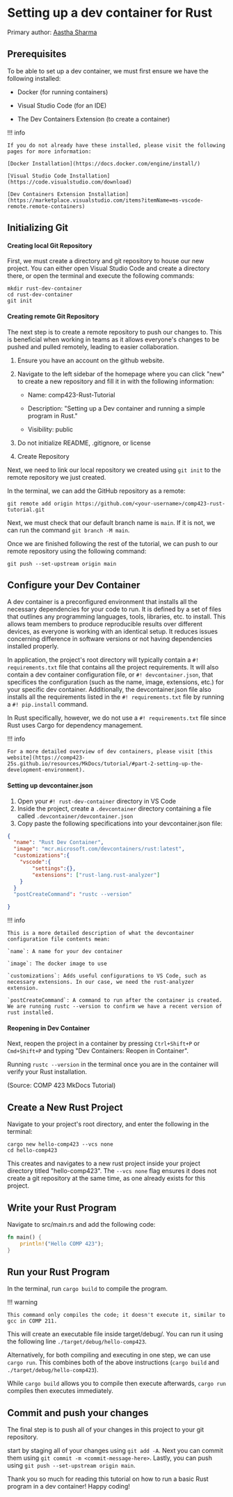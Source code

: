 # Setting up a dev container for Rust

Primary author: [Aastha Sharma](https://github.com/aasthasharm)
## Prerequisites
To be able to set up a dev container, we must first ensure we have the following installed:

* Docker (for running containers)

* Visual Studio Code (for an IDE)

* The Dev Containers Extension (to create a container)

!!! info

    If you do not already have these installed, please visit the following pages for more information:

    [Docker Installation](https://docs.docker.com/engine/install/)
    
    [Visual Studio Code Installation](https://code.visualstudio.com/download)
    
    [Dev Containers Extension Installation](https://marketplace.visualstudio.com/items?itemName=ms-vscode-remote.remote-containers)

## Initializing Git

#### Creating local Git Repository
First, we must create a directory and git repository to house our new project. You can either open Visual Studio Code and create a directory there, or open the terminal and execute the following commands:

``` batch
mkdir rust-dev-container 
cd rust-dev-container 
git init 
```

#### Creating remote Git Repository
The next step is to create a remote repository to push our changes to. This is beneficial when working in teams as it allows everyone's changes to be pushed and pulled remotely, leading to easier collaboration.

1. Ensure you have an account on the github website.

2. Navigate to the left sidebar of the homepage where you can click "new" to create a new repository and fill it in with the following information:

    * Name: comp423-Rust-Tutorial

    * Description: "Setting up a Dev container and running a simple program in Rust."

    * Visibility: public

3. Do not initialize README, .gitignore, or license

4. Create Repository

Next, we need to link our local repository we created using `git init` to the remote repository we just created.

In the terminal, we can add the GitHub repository as a remote:

```
git remote add origin https://github.com/<your-username>/comp423-rust-tutorial.git
```

Next, we must check that our default branch name is `main`. If it is not, we can run the command `git branch -M main`. 

Once we are finished following the rest of the tutorial, we can push to our remote repository using the following command:

```
git push --set-upstream origin main
```

## Configure your Dev Container

A dev container is a preconfigured environment that installs all the necessary dependencies for your code to run. It is defined by a set of files that outlines any programming languages, tools, libraries, etc. to install. This allows team members to produce reproducible results over different devices, as everyone is working with an identical setup. It reduces issues concerning difference in software versions or not having dependencies installed properly. 

In application, the project's root directory will typically contain a `#! requirements.txt` file that contains all the project requirements. It will also contain a dev container configuration file, or `#! devcontainer.json`, that specifices the configuration (such as the name, image, extensions, etc.) for your specific dev container. Additionally, the devcontainer.json file also installs all the requirements listed in the `#! requirements.txt` file by running a `#! pip.install` command.

In Rust specifically, however, we do not use a  `#! requirements.txt` file since Rust uses Cargo for dependency management.


!!! info

    For a more detailed overview of dev containers, please visit [this website](https://comp423-25s.github.io/resources/MkDocs/tutorial/#part-2-setting-up-the-development-environment).

#### Setting up devcontainer.json
1. Open your `#! rust-dev-container` directory in VS Code
2. Inside the project, create a `.devcontainer` directory containing a file called `.devcontainer/devcontainer.json`
3. Copy paste the following specifications into your devcontainer.json file:

``` json
{
  "name": "Rust Dev Container",
  "image": "mcr.microsoft.com/devcontainers/rust:latest",
  "customizations":{
    "vscode":{
        "settings":{},
        "extensions": ["rust-lang.rust-analyzer"]
    }
  }
  "postCreateCommand": "rustc --version"

}

```

!!! info
    
    This is a more detailed description of what the devcontainer configuration file contents mean:

    `name`: A name for your dev container

    `image`: The docker image to use

    `customizations`: Adds useful configurations to VS Code, such as necessary extensions. In our case, we need the rust-analyzer extension.

    `postCreateCommand`: A command to run after the container is created. We are running rustc --version to confirm we have a recent version of rust installed.


#### Reopening in Dev Container

Next, reopen the project in a container by pressing `Ctrl+Shift+P` or `Cmd+Shift+P` and typing "Dev Containers: Reopen in Container".

Running `rustc --version` in the terminal once you are in the container will verify your Rust installation.

(Source: COMP 423 MkDocs Tutorial) 

## Create a New Rust Project

Navigate to your project's root directory, and enter the following in the terminal:

``` shell
cargo new hello-comp423 --vcs none 
cd hello-comp423

```

This creates and navigates to a new rust project inside your project directory titled "hello-comp423".
The `--vcs none` flag ensures it does not create a git repository at the same time, as one already exists for this project.

## Write your Rust Program

Navigate to src/main.rs and add the following code:

``` rust
fn main() {
    println!("Hello COMP 423");
}
```

## Run your Rust Program

In the terminal, run `cargo build` to compile the program.

!!! warning
    
    This command only compiles the code; it doesn't execute it, similar to gcc in COMP 211.

This will create an executable file inside target/debug/. You can run it using the following line `./target/debug/hello-comp423`.

Alternatively, for both compiling and executing in one step, we can use `cargo run`. This combines both of the above instructions (`cargo build` and `./target/debug/hello-comp423`).

While `cargo build` allows you to compile then execute afterwards, `cargo run` compiles then executes immediately. 

## Commit and push your changes

The final step is to push all of your changes in this project to your git repository.

start by staging all of your changes using `git add -A`. Next you can commit them using `git commit -m <commit-message-here>`. Lastly, you can push using `git push --set-upstream origin main`.





Thank you so much for reading this tutorial on how to run a basic Rust program in a dev container! Happy coding!
